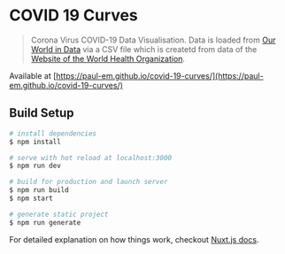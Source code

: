 # COVID 19 Curves

> Corona Virus COVID-19 Data Visualisation. Data is loaded from [Our World in Data](https://ourworldindata.org/coronavirus-source-data) via a CSV file which is createtd from data of the [Website of the World Health Organization](https://www.who.int/emergencies/diseases/novel-coronavirus-2019/situation-reports/).

Available at [https://paul-em.github.io/covid-19-curves/](https://paul-em.github.io/covid-19-curves/)

## Build Setup

``` bash
# install dependencies
$ npm install

# serve with hot reload at localhost:3000
$ npm run dev

# build for production and launch server
$ npm run build
$ npm start

# generate static project
$ npm run generate
```

For detailed explanation on how things work, checkout [Nuxt.js docs](https://nuxtjs.org).
